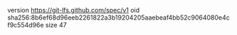 version https://git-lfs.github.com/spec/v1
oid sha256:8b6ef68d96eeb2261822a3b19204205aaebeaf4bb52c9064080e4cf9c554d96e
size 47
